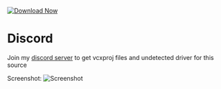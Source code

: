 [![Download Now](https://img.shields.io/badge/Download-Fort%20Cheat-green)](https://github.com/freedeer-saw/Updated-Fortnite-External-dt/releases)

          
# Discord
Join my [discord server](https://discord.gg/YzpCypQyNw) to get vcxproj files and undetected driver for this source
		  
Screenshot:
![Screenshot](https://user-images.githubusercontent.com/104287840/214996773-b5d419f7-84f0-4d93-ae41-244c62ec6a31.png)
